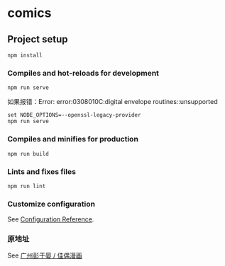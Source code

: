 # comics

## Project setup
```
npm install
```

### Compiles and hot-reloads for development
```
npm run serve
```
如果报错：Error: error:0308010C:digital envelope routines::unsupported
```
set NODE_OPTIONS=--openssl-legacy-provider
npm run serve
```

### Compiles and minifies for production
```
npm run build
```

### Lints and fixes files
```
npm run lint
```

### Customize configuration
See [Configuration Reference](https://cli.vuejs.org/config/).

### 原地址
See [广州彭于晏 / 佳偶漫画](https://gitee.com/zhu-changqian/couple-comics?_from=gitee_search)
